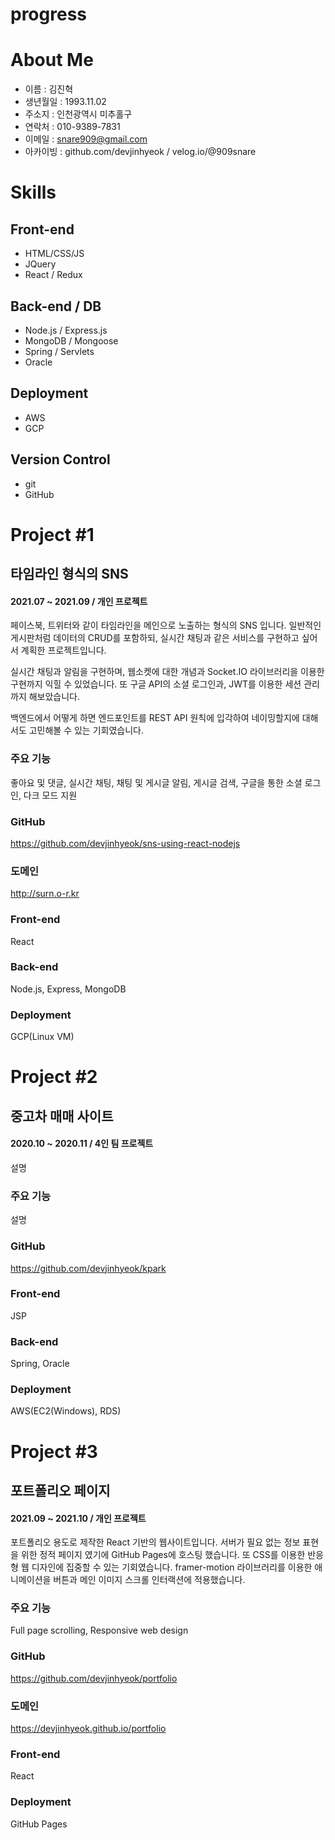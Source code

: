 # progress
<!-- skills image 만들기 ok -->
<!-- page2 폭 1200px ok -->
<!-- trackpad continuing 수정 ok -->
<!-- topbar 변화할 때 애니메이션 적용 가능한가? -->
<!-- cover 이미지 스크롤에 따른 인터랙션, scroll 깜빡임 fade out -->
<!-- 스크롤 애니메이션 촥촉 react-spring fail, framer go  -->
<!-- image 들을 이용한 skill page3 -->
<!-- smooth anchor ok -->

# About Me
- 이름 : 김진혁
- 생년월일 : 1993.11.02
- 주소지 : 인천광역시 미추홀구
- 연락처 : 010-9389-7831
- 이메일 : snare909@gmail.com
- 아카이빙 : github.com/devjinhyeok / velog.io/@909snare

# Skills
## Front-end
- HTML/CSS/JS
- JQuery
- React / Redux
## Back-end / DB
- Node.js / Express.js
- MongoDB / Mongoose
- Spring / Servlets 
- Oracle
## Deployment
- AWS
- GCP
## Version Control
- git
- GitHub

# Project #1 
## 타임라인 형식의 SNS
#### 2021.07 ~ 2021.09 / 개인 프로젝트 
페이스북, 트위터와 같이 타임라인을 메인으로 노출하는 형식의 SNS 입니다. 
일반적인 게시판처럼 데이터의 CRUD를 포함하되, 실시간 채팅과 같은 서비스를 구현하고 싶어서 계획한 프로젝트입니다. 

실시간 채팅과 알림을 구현하며, 웹소켓에 대한 개념과 Socket.IO 라이브러리을 이용한 구현까지 익힐 수 있었습니다. 또 구글 API의 소셜 로그인과, JWT를 이용한 세션 관리까지 해보았습니다. 

백엔드에서 어떻게 하면 엔드포인트를 REST API 원칙에 입각하여 네이밍할지에 대해서도 고민해볼 수 있는 기회였습니다.
### 주요 기능
좋아요 및 댓글, 실시간 채팅, 채팅 및 게시글 알림, 게시글 검색, 구글을 통한 소셜 로그인, 다크 모드 지원
### GitHub
https://github.com/devjinhyeok/sns-using-react-nodejs
### 도메인
http://surn.o-r.kr
### Front-end
React
### Back-end
Node.js, Express, MongoDB
### Deployment
GCP(Linux VM)

# Project #2 
## 중고차 매매 사이트 
#### 2020.10 ~ 2020.11 / 4인 팀 프로젝트 
설명
### 주요 기능
설명
### GitHub
https://github.com/devjinhyeok/kpark
### Front-end
JSP
### Back-end
Spring, Oracle
### Deployment
AWS(EC2(Windows), RDS)

# Project #3 
## 포트폴리오 페이지
#### 2021.09 ~ 2021.10 / 개인 프로젝트 
포트폴리오 용도로 제작한 React 기반의 웹사이트입니다. 서버가 필요 없는 정보 표현을 위한 정적 페이지 였기에 GitHub Pages에 호스팅 했습니다. 또 CSS를 이용한 반응형 웹 디자인에 집중할 수 있는 기회였습니다. framer-motion 라이브러리를 이용한 애니메이션을 버튼과 메인 이미지 스크롤 인터랙션에 적용했습니다.

### 주요 기능
Full page scrolling, Responsive web design
### GitHub
https://github.com/devjinhyeok/portfolio
### 도메인
https://devjinhyeok.github.io/portfolio
### Front-end
React
### Deployment
GitHub Pages

